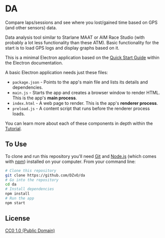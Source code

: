 # DA
Compare laps/sessions and see where you lost/gained time based on GPS (and other sensors) data.

Data analysis tool similar to Starlane MAAT or AIM Race Studio (with probably a lot less functionality than these ATM).
Basic functionality for the start is to load GPS logs and display graphs based on it.




This is a minimal Electron application based on the [Quick Start Guide](https://electronjs.org/docs/latest/tutorial/quick-start) within the Electron documentation.

A basic Electron application needs just these files:

- `package.json` - Points to the app's main file and lists its details and dependencies.
- `main.js` - Starts the app and creates a browser window to render HTML. This is the app's **main process**.
- `index.html` - A web page to render. This is the app's **renderer process**.
- `preload.js` - A content script that runs before the renderer process loads.

You can learn more about each of these components in depth within the [Tutorial](https://electronjs.org/docs/latest/tutorial/tutorial-prerequisites).

## To Use

To clone and run this repository you'll need [Git](https://git-scm.com) and [Node.js](https://nodejs.org/en/download/) (which comes with [npm](http://npmjs.com)) installed on your computer. From your command line:

```bash
# Clone this repository
git clone https://github.com/DZvO/da
# Go into the repository
cd da
# Install dependencies
npm install
# Run the app
npm start
```


## License

[CC0 1.0 (Public Domain)](LICENSE.md)
